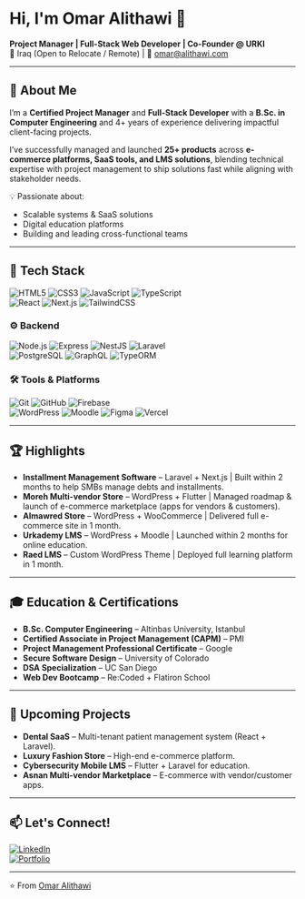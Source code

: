 # Hi, I'm Omar Alithawi 👋  

**Project Manager | Full-Stack Web Developer | Co-Founder @ URKI**  
📍 Iraq (Open to Relocate / Remote) | 📧 [omar@alithawi.com](mailto:omar@alithawi.com)  

---

## 🚀 About Me  
I’m a **Certified Project Manager** and **Full-Stack Developer** with a **B.Sc. in Computer Engineering** and 4+ years of experience delivering impactful client-facing projects.  

I’ve successfully managed and launched **25+ products** across **e-commerce platforms, SaaS tools, and LMS solutions**, blending technical expertise with project management to ship solutions fast while aligning with stakeholder needs.  

💡 Passionate about:  
- Scalable systems & SaaS solutions  
- Digital education platforms  
- Building and leading cross-functional teams  

---

## 🔧 Tech Stack  

![HTML5](https://img.shields.io/badge/HTML5-E34F26.svg?&style=for-the-badge&logo=html5&logoColor=white) 
![CSS3](https://img.shields.io/badge/CSS3-1572B6.svg?&style=for-the-badge&logo=css3&logoColor=white) 
![JavaScript](https://img.shields.io/badge/JavaScript-F7DF1E.svg?&style=for-the-badge&logo=javascript&logoColor=black) 
![TypeScript](https://img.shields.io/badge/TypeScript-3178C6.svg?&style=for-the-badge&logo=typescript&logoColor=white)  
![React](https://img.shields.io/badge/React-61DAFB.svg?&style=for-the-badge&logo=react&logoColor=black) 
![Next.js](https://img.shields.io/badge/Next.js-000000.svg?&style=for-the-badge&logo=next.js&logoColor=white) 
![TailwindCSS](https://img.shields.io/badge/Tailwind_CSS-06B6D4.svg?&style=for-the-badge&logo=tailwind-css&logoColor=white)  

### ⚙️ Backend  
![Node.js](https://img.shields.io/badge/Node.js-339933.svg?&style=for-the-badge&logo=node.js&logoColor=white) 
![Express](https://img.shields.io/badge/Express-000000.svg?&style=for-the-badge&logo=express&logoColor=white) 
![NestJS](https://img.shields.io/badge/NestJS-E0234E.svg?&style=for-the-badge&logo=nestjs&logoColor=white) 
![Laravel](https://img.shields.io/badge/Laravel-FF2D20.svg?&style=for-the-badge&logo=laravel&logoColor=white)  
![PostgreSQL](https://img.shields.io/badge/PostgreSQL-4169E1.svg?&style=for-the-badge&logo=postgresql&logoColor=white) 
![GraphQL](https://img.shields.io/badge/GraphQL-E10098.svg?&style=for-the-badge&logo=graphql&logoColor=white) 
![TypeORM](https://img.shields.io/badge/TypeORM-FE0902.svg?&style=for-the-badge&logo=typeorm&logoColor=white)  

### 🛠 Tools & Platforms  
![Git](https://img.shields.io/badge/Git-F05032.svg?&style=for-the-badge&logo=git&logoColor=white) 
![GitHub](https://img.shields.io/badge/GitHub-181717.svg?&style=for-the-badge&logo=github&logoColor=white) 
![Firebase](https://img.shields.io/badge/Firebase-FFCA28.svg?&style=for-the-badge&logo=firebase&logoColor=black)  
![WordPress](https://img.shields.io/badge/WordPress-21759B.svg?&style=for-the-badge&logo=wordpress&logoColor=white) 
![Moodle](https://img.shields.io/badge/Moodle-F98012.svg?&style=for-the-badge&logo=moodle&logoColor=white) 
![Figma](https://img.shields.io/badge/Figma-F24E1E.svg?&style=for-the-badge&logo=figma&logoColor=white) 
![Vercel](https://img.shields.io/badge/Vercel-000000.svg?&style=for-the-badge&logo=vercel&logoColor=white)  

---

## 🏆 Highlights  

- **Installment Management Software** – Laravel + Next.js | Built within 2 months to help SMBs manage debts and installments.  
- **Moreh Multi-vendor Store** – WordPress + Flutter | Managed roadmap & launch of e-commerce marketplace (apps for vendors & customers).  
- **Almawred Store** – WordPress + WooCommerce | Delivered full e-commerce site in 1 month.  
- **Urkademy LMS** – WordPress + Moodle | Launched within 2 months for online education.  
- **Raed LMS** – Custom WordPress Theme | Deployed full learning platform in 1 month.

---

## 🎓 Education & Certifications  

- **B.Sc. Computer Engineering** – Altinbas University, Istanbul  
- **Certified Associate in Project Management (CAPM)** – PMI  
- **Project Management Professional Certificate** – Google  
- **Secure Software Design** – University of Colorado  
- **DSA Specialization** – UC San Diego  
- **Web Dev Bootcamp** – Re:Coded + Flatiron School  

---

## 📌 Upcoming Projects  

- **Dental SaaS** – Multi-tenant patient management system (React + Laravel).  
- **Luxury Fashion Store** – High-end e-commerce platform.  
- **Cybersecurity Mobile LMS** – Flutter + Laravel for education.  
- **Asnan Multi-vendor Marketplace** – E-commerce with vendor/customer apps.  

---

## 📫 Let's Connect!  

[![LinkedIn](https://img.shields.io/badge/LinkedIn-0A66C2.svg?&style=for-the-badge&logo=linkedin&logoColor=white)](https://linkedin.com)  
[![Portfolio](https://img.shields.io/badge/Portfolio-000000.svg?&style=for-the-badge&logo=vercel&logoColor=white)](https://urkimedia.com/websites-development/)  

---
⭐️ From [Omar Alithawi](https://github.com/OmarAlithawi)  
